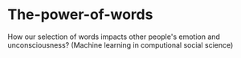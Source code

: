 # The-power-of-words
How our selection of words impacts other people's emotion and unconsciousness? (Machine learning in computional social science)
